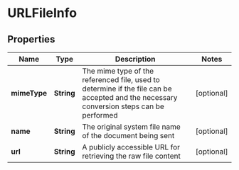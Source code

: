 
# URLFileInfo

## Properties
Name | Type | Description | Notes
------------ | ------------- | ------------- | -------------
**mimeType** | **String** | The mime type of the referenced file, used to determine if the file can be accepted and the necessary conversion steps can be performed |  [optional]
**name** | **String** | The original system file name of the document being sent |  [optional]
**url** | **String** | A publicly accessible URL for retrieving the raw file content |  [optional]



